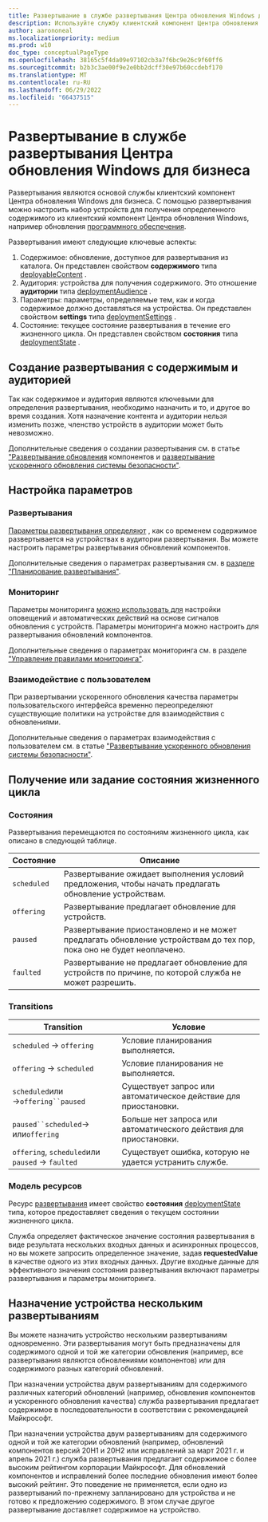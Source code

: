```yaml
---
title: Развертывание в службе развертывания Центра обновления Windows для бизнеса
description: Используйте службу клиентский компонент Центра обновления Windows развертывания для бизнеса для создания развертываний, настройки параметров и задания состояния жизненного цикла. Назначьте устройство нескольким развертываниям.
author: aarononeal
ms.localizationpriority: medium
ms.prod: w10
doc_type: conceptualPageType
ms.openlocfilehash: 38165c5f4da09e97102cb3a7f6bc9e26c9f60ff6
ms.sourcegitcommit: b2b3c3ae00f9e2e0bb2dcff30e97b60ccdebf170
ms.translationtype: MT
ms.contentlocale: ru-RU
ms.lasthandoff: 06/29/2022
ms.locfileid: "66437515"
---
```

# <a name="deployments-in-the-windows-update-for-business-deployment-service"></a>Развертывание в службе развертывания Центра обновления Windows для бизнеса

Развертывания являются основой службы клиентский компонент Центра обновления Windows для бизнеса. С помощью развертывания можно настроить набор устройств для получения определенного содержимого из клиентский компонент Центра обновления Windows, например обновления [программного обеспечения](windowsupdates-software-updates.md).

Развертывания имеют следующие ключевые аспекты:

1. Содержимое: обновление, доступное для развертывания из каталога. Он представлен свойством **содержимого** типа [deployableContent](/graph/api/resources/windowsupdates-deployablecontent) .
2. Аудитория: устройства для получения содержимого. Это отношение **аудитории** типа [deploymentAudience](/graph/api/resources/windowsupdates-deploymentaudience) .
3. Параметры: параметры, определяемые тем, как и когда содержимое должно доставляться на устройства. Он представлен свойством **settings** типа [deploymentSettings](/graph/api/resources/windowsupdates-deploymentsettings) .
4. Состояние: текущее состояние развертывания в течение его жизненного цикла. Он представлен свойством **состояния** типа [deploymentState](/graph/api/resources/windowsupdates-deploymentstate) .

## <a name="create-a-deployment-with-content-and-an-audience"></a>Создание развертывания с содержимым и аудиторией

Так как содержимое и аудитория являются ключевыми для определения развертывания, необходимо назначить и то, и другое во время создания. Хотя назначение контента и аудитории нельзя изменить позже, членство устройств в аудитории может быть невозможно.

Дополнительные сведения о создании развертывания см. в статье ["Развертывание обновления](windowsupdates-deploy-update.md) компонентов и [развертывание ускоренного обновления системы безопасности"](windowsupdates-deploy-expedited-update.md).

## <a name="configure-settings"></a>Настройка параметров

### <a name="rollout"></a>Развертывания

[Параметры развертывания определяют](/graph/api/resources/windowsupdates-rolloutsettings) , как со временем содержимое развертывается на устройствах в аудитории развертывания. Вы можете настроить параметры развертывания обновлений компонентов.

Дополнительные сведения о параметрах развертывания см. в [разделе "Планирование развертывания"](windowsupdates-schedule-deployment.md).

### <a name="monitoring"></a>Мониторинг

Параметры мониторинга [можно использовать для](/graph/api/resources/windowsupdates-monitoringsettings) настройки оповещений и автоматических действий на основе сигналов обновления с устройств. Параметры мониторинга можно настроить для развертывания обновлений компонентов.


Дополнительные сведения о параметрах мониторинга см. в разделе ["Управление правилами мониторинга"](windowsupdates-manage-monitoring-rules.md).

### <a name="user-experience"></a>Взаимодействие с пользователем

При развертывании ускоренного обновления качества параметры пользовательского интерфейса временно переопределяют существующие политики на устройстве для взаимодействия с обновлениями. [](/graph/api/resources/windowsupdates-userexperiencesettings)

Дополнительные сведения о параметрах взаимодействия с пользователем см. в статье ["Развертывание ускоренного обновления системы безопасности"](windowsupdates-deploy-expedited-update.md).

## <a name="get-or-set-lifecycle-state"></a>Получение или задание состояния жизненного цикла

### <a name="states"></a>Состояния

Развертывания перемещаются по состояниям жизненного цикла, как описано в следующей таблице.

| Состояние       | Описание                                                                                       |
|-------------|---------------------------------------------------------------------------------------------------|
| `scheduled` | Развертывание ожидает выполнения условий предложения, чтобы начать предлагать обновление устройствам. |
| `offering`  | Развертывание предлагает обновление для устройств.                                                 |
| `paused`    | Развертывание приостановлено и не может предлагать обновление устройствам до тех пор, пока оно не будет неоплачено.  |
| `faulted`   | Развертывание не предлагает обновление для устройств по причине, по которой служба не может разрешить.  |


### <a name="transitions"></a>Transitions

| Transition                           | Условие                                |
|--------------------------------------|------------------------------------------|
| `scheduled` → `offering`             | Условие планирования выполняется.             |
| `offering` → `scheduled`             | Условие планирования не выполняется.         |
| `scheduled`или →`offering``paused` | Существует запрос или автоматическое действие для приостановки. |
| `paused``scheduled`→ или`offering` | Больше нет запроса или автоматического действия для приостановки. |
| `offering`, `scheduled`или `paused` → `faulted` | Существует ошибка, которую не удается устранить службе. |

### <a name="resource-model"></a>Модель ресурсов

Ресурс [развертывания](/graph/api/resources/windowsupdates-deployment) имеет свойство **состояния** [deploymentState](/graph/api/resources/windowsupdates-deploymentstate) типа, которое предоставляет сведения о текущем состоянии жизненного цикла.

Служба определяет фактическое значение состояния  развертывания в виде результата нескольких входных данных и асинхронных процессов, но вы можете запросить определенное значение, задав **requestedValue** в качестве одного из этих входных данных. Другие входные данные для эффективного значения состояния развертывания включают параметры развертывания и параметры мониторинга.

## <a name="assign-a-device-to-multiple-deployments"></a>Назначение устройства нескольким развертываниям

Вы можете назначить устройство нескольким развертываниям одновременно. Эти развертывания могут быть предназначены для содержимого одной и той же категории обновления (например, все развертывания являются обновлениями компонентов) или для содержимого разных категорий обновлений.

При назначении устройства двум развертываниям для содержимого различных категорий обновлений (например, обновления компонентов и ускоренного обновления качества) служба развертывания предлагает содержимое в последовательности в соответствии с рекомендацией Майкрософт.

При назначении устройства двум развертываниям для содержимого одной и той же категории обновлений (например, обновлений компонентов версий 20H1 и 20H2 или исправлений за март 2021 г. и апрель 2021 г.) служба развертывания предлагает содержимое с более высоким рейтингом корпорации Майкрософт. Для обновлений компонентов и исправлений более последние обновления имеют более высокий рейтинг. Это поведение не применяется, если одно из развертываний по-прежнему запланировано для устройства и не готово к предложению содержимого. В этом случае другое развертывание доставляет содержимое на устройство.
